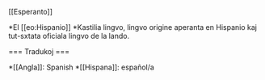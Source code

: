 [[Esperanto]]

*El [[eo:Hispanio]]
*Kastilia lingvo, lingvo origine aperanta en Hispanio kaj tut-sxtata oficiala lingvo de la lando.

=== Tradukoj ===

*[[Angla]]: Spanish
*[[Hispana]]: español/a